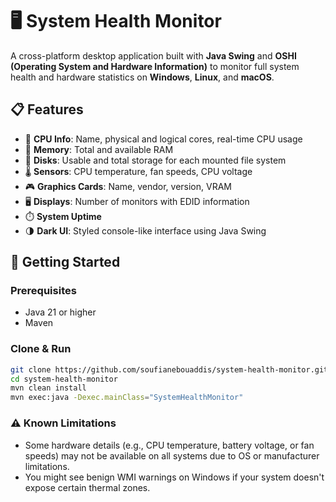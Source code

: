# 🖥️ System Health Monitor

A cross-platform desktop application built with **Java Swing** and **OSHI (Operating System and Hardware Information)** to monitor full system health and hardware statistics on **Windows**, **Linux**, and **macOS**.

## 📋 Features

- 🧠 **CPU Info**: Name, physical and logical cores, real-time CPU usage
- 💾 **Memory**: Total and available RAM
- 💽 **Disks**: Usable and total storage for each mounted file system
- 🌡️ **Sensors**: CPU temperature, fan speeds, CPU voltage
- 🎮 **Graphics Cards**: Name, vendor, version, VRAM
- 🖥️ **Displays**: Number of monitors with EDID information
- ⏱️ **System Uptime**
- 🌗 **Dark UI**: Styled console-like interface using Java Swing

## 🚀 Getting Started

### Prerequisites

- Java 21 or higher
- Maven

### Clone & Run

```bash
git clone https://github.com/soufianebouaddis/system-health-monitor.git
cd system-health-monitor
mvn clean install
mvn exec:java -Dexec.mainClass="SystemHealthMonitor"
```
### ⚠️ Known Limitations
- Some hardware details (e.g., CPU temperature, battery voltage, or fan speeds) may not be available on all systems due to OS or manufacturer limitations.
- You might see benign WMI warnings on Windows if your system doesn't expose certain thermal zones.
